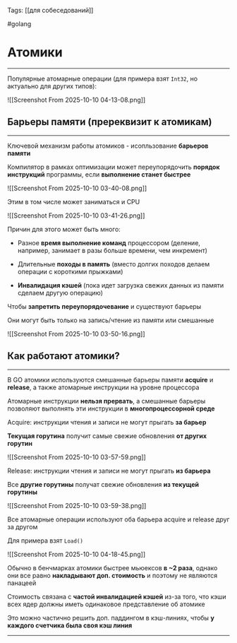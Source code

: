 Tags: [[для собеседований]]

#golang 



# Атомики
---



Популярные атомарные операции (для примера взят `Int32`, но актуально для других типов):

![[Screenshot From 2025-10-10 04-13-08.png]]



## Барьеры памяти (пререквизит к атомикам)
---


Ключевой механизм работы атомиков - исопльзование **барьеров памяти**


Компилятор в рамках оптимизации может переупорядочить **порядок инструкций** программы, если **выполнение станет быстрее**

![[Screenshot From 2025-10-10 03-40-08.png]]


Этим в том числе может заниматься и CPU

![[Screenshot From 2025-10-10 03-41-26.png]]

Причин для этого может быть много:

- Разное **время выполнение команд** процессором (деление, например, занимает в разы больше времени, чем инкремент)
  
- Длительные **походы в память** (вместо долгих походов делаем операции с короткими прыжками)

- **Инвалидация кэшей** (пока идет загрузка свежих данных из памяти сделаем другую операцию)



Чтобы **запретить переупорядочевание** и существуют барьеры

Они могут быть только на запись/чтение из памяти или смешанные 

![[Screenshot From 2025-10-10 03-50-16.png]]


## Как работают атомики?
---


В GO атомики используются смешанные барьеры памяти **acquire** и **release**, а также атомарные инструкции на уровне процессора

Атомарные инструкции **нельзя прервать**, а смешанные барьеры позволяют выполнять эти инструкции в **многопроцессорной среде**



Acquire: инструкции чтения и записи не могут прыгать **за барьер**

**Текущая горутина** получит самые свежие обновления **от других горутин**

![[Screenshot From 2025-10-10 03-57-59.png]]



Release: инструкции чтения и записи не могут прыгать **из барьера**

Все **другие горутины** получат свежие обновления **из текущей горутины**

![[Screenshot From 2025-10-10 03-59-38.png]]



Все атомарные операции используют оба барьера acquire и release друг за другом

Для примера взят `Load()`

![[Screenshot From 2025-10-10 04-18-45.png]]



Обычно в бенчмарках атомики быстрее мьюексов **в ~2 раза**, однако они все равно **накладывают доп. стоимость** и поэтому не являются панацеей

Стоимость связана с **частой инвалидацией кэшей** из-за того, что кэши всех ядер должны иметь одинаковое представление об атомике

Это можно частично решить доп. паддингом в кэш-линиях, чтобы **у каждого счетчика была своя кэш линия**


---




